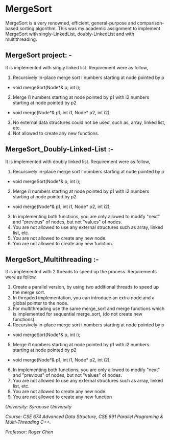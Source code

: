 # MergeSort

MergeSort is a very renowned, efficient, general-purpose and comparison-based sorting algorithm. This was my academic assignment to implement MergeSort with singly-LinkedList, doubly-LinkedList and with multithreading.

## MergeSort project: -
It is implemented with singly linked list. Requirement were as follow,
1.	Recursively in-place merge sort i numbers starting at node pointed by p 
- void mergeSort(Node*& p, int i);

2.	Merge i1 numbers starting at node pointed by p1 with i2 numbers starting at node pointed by p2
- void merge(Node*& p1, int i1, Node* p2, int i2);

3.	No external data structures could not be used, such as, array, linked list, etc.
4.	Not allowed to create any new functions.

## MergeSort_Doubly-Linked-List :- 
It is implemented with doubly linked list. Requirement were as follow,
1.	Recursively in-place merge sort i numbers starting at node pointed by p 
- void mergeSort(Node*& p, int i);

2.	Merge i1 numbers starting at node pointed by p1 with i2 numbers starting at node pointed by p2
- void merge(Node*& p1, int i1, Node* p2, int i2);
3.	In implementing both functions, you are only allowed to modify "next" and "previous" of nodes, but not "values" of nodes.
4.	You are not allowed to use any external structures such as array, linked list, etc.
5.	You are not allowed to create any new node.
6.	You are not allowed to create any new function.

## MergeSort_Multithreading :-
It is implemented with 2 threads to speed up the process. 
Requirements were as follow,
1.	Create a parallel version, by using two additional threads to speed up the merge sort.
2.	In threaded implementation, you can introduce an extra node and a global pointer to the node.
3.	For multithreading use the same merge_sort and merge functions which is implemented for sequential merge_sort, (do not create new functions).
4.	Recursively in-place merge sort i numbers starting at node pointed by p 
- void mergeSort(Node*& p, int i);
5.	Merge i1 numbers starting at node pointed by p1 with i2 numbers starting at node pointed by p2
- void merge(Node*& p1, int i1, Node* p2, int i2);
6.	In implementing both functions, you are only allowed to modify "next" and "previous" of nodes, but not "values" of nodes.
7.	You are not allowed to use any external structures such as array, linked list, etc.
8.	You are not allowed to create any new node.
9.	You are not allowed to create any new function



*University: Syracuse University*

*Course: CSE 674 Advanced Data Structure, CSE 691 Parallel Programing & Multi-Threading C++.* 

*Professor: Roger Chen*

